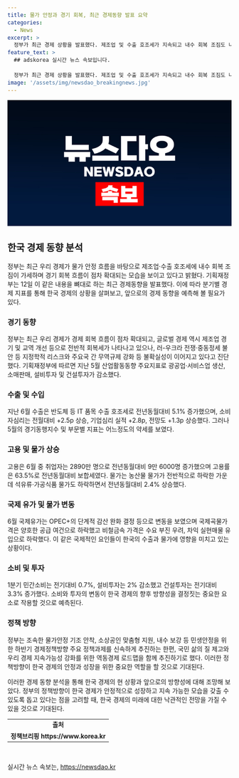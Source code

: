 ```yaml
---
title: 물가 안정과 경기 회복, 최근 경제동향 발표 요약
categories:
  - News
excerpt: >
  정부가 최근 경제 상황을 발표했다. 제조업 및 수출 호조세가 지속되고 내수 회복 조짐도 나타나고 있다고 밝혔으며, 글로벌 경제의 회복세와 불확실한 정치적 및 무역규제 리스크를 지적했다. 이에 따라 5월의 산업활동 지표는 감소했고, 수출은 호조를 보였으며 물가는 상승했다. 정부는 하반기 경제정책으로 물가안정, 소상공인 지원, 내수 보강 등을 계획하고 있다. 
feature_text: >
  ## adskorea 실시간 뉴스 속보입니다.

  정부가 최근 경제 상황을 발표했다. 제조업 및 수출 호조세가 지속되고 내수 회복 조짐도 나타나고 있다고 밝혔으며, 글로벌 경제의 회복세와 불확실한 정치적 및 무역규제 리스크를 지적했다. 이에 따라 5월의 산업활동 지표는 감소했고, 수출은 호조를 보였으며 물가는 상승했다. 정부는 하반기 경제정책으로 물가안정, 소상공인 지원, 내수 보강 등을 계획하고 있다. 
image: '/assets/img/newsdao_breakingnews.jpg'
---
```


<p><img src="/assets/img/newsdao_breakingnews.jpg" alt="adskorea 속보" /></p>

<h2 data-ke-size="size26">한국 경제 동향 분석</h2>

<p>정부는 최근 우리 경제가 물가 안정 흐름을 바탕으로 제조업·수출 호조세에 내수 회복 조짐이 가세하며 경기 회복 흐름이 점차 확대되는 모습을 보이고 있다고 밝혔다. 기획재정부는 12일 이 같은 내용을 뼈대로 하는 최근 경제동향을 발표했다. 이에 따라 분기별 경제 지표를 통해 한국 경제의 상황을 살펴보고, 앞으로의 경제 동향을 예측해 볼 필요가 있다.</p>

<h3 data-ke-size="size24">경기 동향</h3>

<p data-ke-size="size16">정부는 최근 우리 경제가 경제 회복 흐름이 점차 확대되고, 글로벌 경제 역시 제조업 경기 및 교역 개선 등으로 전반적 회복세가 나타나고 있으나, 러-우크라 전쟁·중동정세 불안 등 지정학적 리스크와 주요국 간 무역규제 강화 등 불확실성이 이어지고 있다고 진단했다. 기획재정부에 따르면 지난 5월 산업활동동향 주요지표로 광공업·서비스업 생산, 소매판매, 설비투자 및 건설투자가 감소했다.</p>

<h3 data-ke-size="size24">수출 및 수입</h3>

<p data-ke-size="size16">지난 6월 수출은 반도체 등 IT 품목 수출 호조세로 전년동월대비 5.1% 증가했으며, 소비자심리는 전월대비 +2.5p 상승, 기업심리 실적 +2.8p, 전망도 +1.3p 상승했다. 그러나 5월의 경기동행지수 및 부문별 지표는 어느정도의 약세를 보였다.</p>

<h3 data-ke-size="size24">고용 및 물가 상승</h3>

<p data-ke-size="size16">고용은 6월 중 취업자는 2890만 명으로 전년동월대비 9만 6000명 증가했으며 고용률은 63.5%로 전년동월대비 보합세였다. 물가는 농산물 물가가 전반적으로 하락한 가운데 석유류·가공식품 물가도 하락하면서 전년동월대비 2.4% 상승했다.</p>

<h3 data-ke-size="size24">국제 유가 및 물가 변동</h3>

<p data-ke-size="size16">6월 국제유가는 OPEC+의 단계적 감산 완화 결정 등으로 변동을 보였으며 국제곡물가격은 양호한 공급 여건으로 하락했고 비철금속 가격은 수요 부진 우려, 차익 실현매물 유입으로 하락했다. 이 같은 국제적인 요인들이 한국의 수출과 물가에 영향을 미치고 있는 상황이다.</p>

<h3 data-ke-size="size24">소비 및 투자</h3>

<p data-ke-size="size16">1분기 민간소비는 전기대비 0.7%, 설비투자는 2% 감소했고 건설투자는 전기대비 3.3% 증가했다. 소비와 투자의 변동이 한국 경제의 향후 방향성을 결정짓는 중요한 요소로 작용할 것으로 예측된다.</p>

<h3 data-ke-size="size24">정책 방향</h3>

<p data-ke-size="size16">정부는 조속한 물가안정 기조 안착, 소상공인 맞춤형 지원, 내수 보강 등 민생안정을 위한 하반기 경제정책방향 주요 정책과제를 신속하게 추진하는 한편, 국민 삶의 질 제고와 우리 경제 지속가능성 강화를 위한 역동경제 로드맵을 함께 추진하기로 했다. 이러한 정책방향이 한국 경제의 안정과 성장을 위한 중요한 역할을 할 것으로 기대된다.</p>

<p>이러한 경제 동향 분석을 통해 한국 경제의 현 상황과 앞으로의 방향성에 대해 조망해 보았다. 정부의 정책방향이 한국 경제가 안정적으로 성장하고 지속 가능한 모습을 갖출 수 있도록 돕고 있다는 점을 고려할 때, 한국 경제의 미래에 대한 낙관적인 전망을 가질 수 있을 것으로 기대된다.</p>

<table>
  <tr>
    <td style="text-align: center; height: 17px;"><b>출처</b></td>
  </tr>
  <tr>
    <td style="text-align: center; height: 17px;"><b>정책브리핑 https://www.korea.kr</b></td>
  </tr>
</table>

<p data-ke-size="size16">&nbsp;</p>
실시간 뉴스 속보는, <a href="https://newsdao.kr" rel="dofollow">https://newsdao.kr</a>


